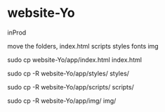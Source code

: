 # website-Yo

inProd

move the folders, index.html
scripts
styles
fonts
img


sudo cp website-Yo/app/index.html index.html

sudo cp -R website-Yo/app/styles/ styles/

sudo cp -R website-Yo/app/scripts/ scripts/

sudo cp -R website-Yo/app/img/ img/


